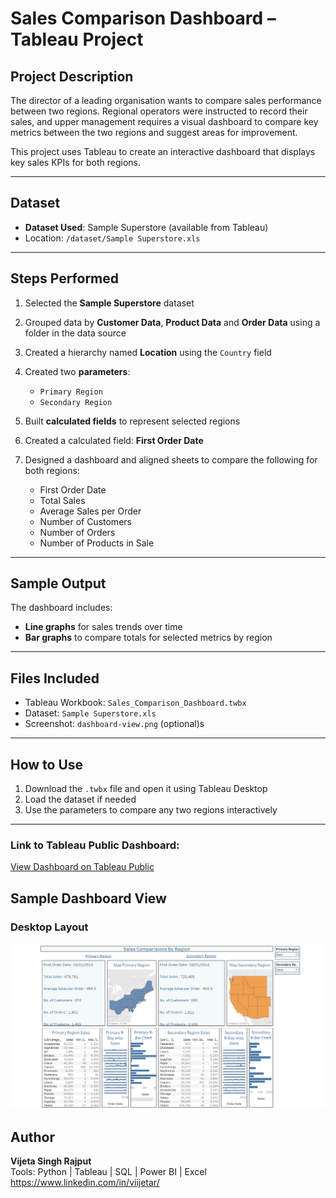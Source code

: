 # Sales Comparison Dashboard – Tableau Project

## Project Description

The director of a leading organisation wants to compare sales performance between two regions. Regional operators were instructed to record their sales, and upper management requires a visual dashboard to compare key metrics between the two regions and suggest areas for improvement.

This project uses Tableau to create an interactive dashboard that displays key sales KPIs for both regions.

---

## Dataset

- **Dataset Used**: Sample Superstore (available from Tableau)
- Location: `/dataset/Sample Superstore.xls`

---

## Steps Performed

1. Selected the **Sample Superstore** dataset
2. Grouped data by **Customer Data**, **Product Data** and **Order Data** using a folder in the data source
3. Created a hierarchy named **Location** using the `Country` field
4. Created two **parameters**:
   - `Primary Region`
   - `Secondary Region`

5. Built **calculated fields** to represent selected regions
6. Created a calculated field: **First Order Date**
7. Designed a dashboard and aligned sheets to compare the following for both regions:
   - First Order Date
   - Total Sales
   - Average Sales per Order
   - Number of Customers
   - Number of Orders
   - Number of Products in Sale

---

## Sample Output

The dashboard includes:
- **Line graphs** for sales trends over time
- **Bar graphs** to compare totals for selected metrics by region

---

## Files Included

- Tableau Workbook: `Sales_Comparison_Dashboard.twbx`
- Dataset: `Sample Superstore.xls`
- Screenshot: `dashboard-view.png` (optional)s

---

## How to Use

1. Download the `.twbx` file and open it using Tableau Desktop
2. Load the dataset if needed
3. Use the parameters to compare any two regions interactively

---
### Link to Tableau Public Dashboard:
[View Dashboard on Tableau Public](https://public.tableau.com/app/profile/viijeta.r/viz/tableau-sales-comparison-project/Dashboard?publish=yes)

## Sample Dashboard View

###  Desktop Layout
![Dashboard Screenshot](screenshots/dashboard.png)

## Author

**Vijeta Singh Rajput**  
Tools: Python | Tableau | SQL | Power BI | Excel
https://www.linkedin.com/in/viijetar/
